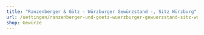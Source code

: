 ```yaml
---
title: "Ranzenberger & Götz - Würzburger Gewürzstand -, Sitz Würzburg"
url: /uettingen/ranzenberger-und-goetz-wuerzburger-gewuerzstand-sitz-wuerzburg/
shop: Gewürze
---
```

